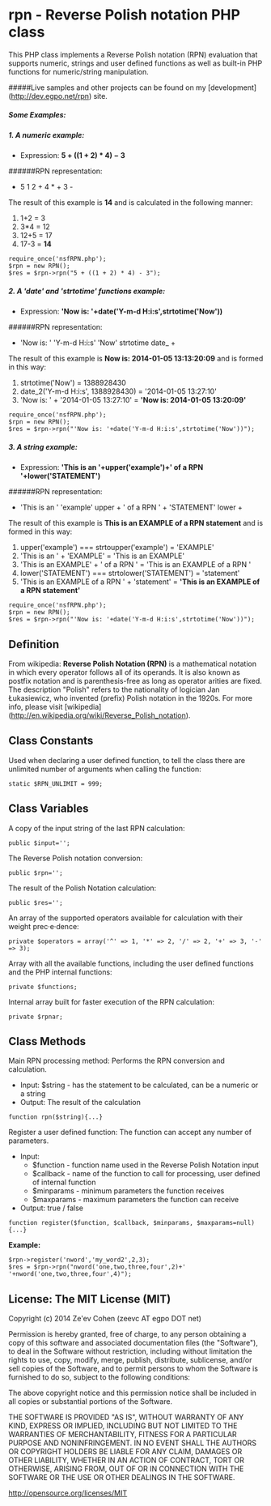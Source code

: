 rpn - Reverse Polish notation PHP class
===
This PHP class implements a Reverse Polish notation (RPN) evaluation that supports numeric, strings and user defined functions as well as built-in PHP functions for numeric/string manipulation.

#####Live samples and other projects can be found on my [development] (http://dev.egpo.net/rpn) site.

##### Some Examples:
##### 1. A numeric example:
- Expression:  **5 + ((1 + 2) * 4) − 3**

######RPN representation:
- 5 1 2 + 4 * + 3 -

The result of this example is **14** and is calculated in the following manner:

1. 1+2 = 3
2. 3*4 = 12
3. 12+5 = 17
4. 17-3 = **14**

```
require_once('nsfRPN.php');
$rpn = new RPN();
$res = $rpn->rpn("5 + ((1 + 2) * 4) - 3");
```

##### 2. A 'date' and 'strtotime' functions example:
- Expression: **'Now is: '+date('Y-m-d H:i:s',strtotime('Now'))**

######RPN representation:
- 'Now is: ' 'Y-m-d H:i:s' 'Now' strtotime date_ +

The result of this example is **Now is: 2014-01-05 13:13:20:09** and is formed in this way:

1. strtotime('Now') = 1388928430
2. date_2('Y-m-d H:i:s', 1388928430) = '2014-01-05 13:27:10'
3.  'Now is: ' + '2014-01-05 13:27:10' = **'Now is: 2014-01-05 13:20:09'**

```
require_once('nsfRPN.php');
$rpn = new RPN();
$res = $rpn->rpn("'Now is: '+date('Y-m-d H:i:s',strtotime('Now'))");
```

##### 3. A string example:
- Expression:  **'This is an '+upper('example')+' of a RPN '+lower('STATEMENT')**

######RPN representation:
- 'This is an ' 'example' upper + ' of a RPN ' + 'STATEMENT' lower +

The result of this example is **This is an EXAMPLE of a RPN statement** and is formed in this way:

1. upper('example') === strtoupper('example') = 'EXAMPLE'
2. 'This is an ' + 'EXAMPLE' = 'This is an EXAMPLE'
3. 'This is an EXAMPLE' + ' of a RPN ' = 'This is an EXAMPLE of a RPN '
4. lower('STATEMENT') === strtolower('STATEMENT') = 'statement'
5. 'This is an EXAMPLE of a RPN ' + 'statement' = **'This is an EXAMPLE of a RPN statement'**

```
require_once('nsfRPN.php');
$rpn = new RPN();
$res = $rpn->rpn("'Now is: '+date('Y-m-d H:i:s',strtotime('Now'))");
```

Definition
---
From wikipedia: **Reverse Polish Notation (RPN)** is a mathematical notation in which every operator follows all of its operands. It is also known as postfix notation and is parenthesis-free as long as operator arities are fixed. The description "Polish" refers to the nationality of logician Jan Łukasiewicz, who invented (prefix) Polish notation in the 1920s. For more info, please visit [wikipedia] (http://en.wikipedia.org/wiki/Reverse_Polish_notation).

Class Constants
---
Used when declaring a user defined function, to tell the class there are unlimited number of arguments when calling the function:
```
static $RPN_UNLIMIT = 999;
```
Class Variables
---
A copy of the input string of the last RPN calculation:
```
public $input='';
```
The Reverse Polish notation conversion:
```
public $rpn='';
```
The result of the Polish Notation calculation:
```
public $res='';
```
An array of the supported operators available for calculation with their weight prec·e·dence:
```
private $operators = array('^' => 1, '*' => 2, '/' => 2, '+' => 3, '-' => 3);
```
Array with all the available functions, including the user defined functions and the PHP internal functions:
```
private $functions;
```
Internal array built for faster execution of the RPN calculation:
```
private $rpnar;
```

Class Methods
---
Main RPN processing method:
   Performs the RPN conversion and calculation.
   - Input: $string - has the statement to be calculated, can be a numeric or a string
   - Output: The result of the calculation

```
function rpn($string){...}
```

Register a user defined function:
   The function can accept any number of parameters.
   - Input: 
     - $function - function name used in the Reverse Polish Notation input
     - $callback - name of the function to call for processing, user defined of internal function
     - $minparams - minimum parameters the function receives
     - $maxparams - maximum parameters the function can receive
   - Output: true / false

```
function register($function, $callback, $minparams, $maxparams=null){...}
```
**Example:**
```
$rpn->register('nword','my_word2',2,3);
$res = $rpn->rpn("nword('one,two,three,four',2)+' '+nword('one,two,three,four',4)");
```

License: The MIT License (MIT)
---
Copyright (c) 2014 Ze'ev Cohen (zeevc AT egpo DOT net)

Permission is hereby granted, free of charge, to any person obtaining a copy
of this software and associated documentation files (the "Software"), to deal
in the Software without restriction, including without limitation the rights
to use, copy, modify, merge, publish, distribute, sublicense, and/or sell
copies of the Software, and to permit persons to whom the Software is
furnished to do so, subject to the following conditions:

The above copyright notice and this permission notice shall be included in
all copies or substantial portions of the Software.

THE SOFTWARE IS PROVIDED "AS IS", WITHOUT WARRANTY OF ANY KIND, EXPRESS OR
IMPLIED, INCLUDING BUT NOT LIMITED TO THE WARRANTIES OF MERCHANTABILITY,
FITNESS FOR A PARTICULAR PURPOSE AND NONINFRINGEMENT. IN NO EVENT SHALL THE
AUTHORS OR COPYRIGHT HOLDERS BE LIABLE FOR ANY CLAIM, DAMAGES OR OTHER
LIABILITY, WHETHER IN AN ACTION OF CONTRACT, TORT OR OTHERWISE, ARISING FROM,
OUT OF OR IN CONNECTION WITH THE SOFTWARE OR THE USE OR OTHER DEALINGS IN
THE SOFTWARE.
 
http://opensource.org/licenses/MIT
